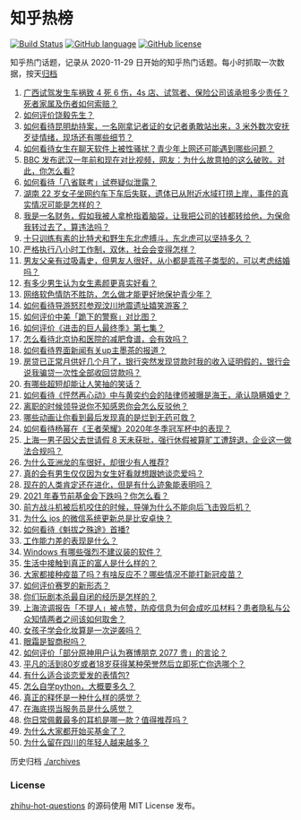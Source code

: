 # 知乎热榜
[![Build Status](https://github.com/ToWeLong/zhihu-hot-questions/workflows/CI/badge.svg)](https://github.com/ToWeLong/zhihu-hot-questions/actions)
[![GitHub language](https://img.shields.io/badge/language-golang-orange.svg)](https://golang.org/)
[![GitHub license](https://img.shields.io/github/license/ToWeLong/zhihu-hot-questions)](https://github.com/ToWeLong/zhihu-hot-questions/blob/main/LICENSE)

知乎热门话题，记录从 2020-11-29 日开始的知乎热门话题。每小时抓取一次数据，按天[归档](./archives)

<!-- BEGIN -->

1. [广西试驾发生车祸致 4 死 6 伤，4s 店、试驾者、保险公司该承担多少责任？死者家属及伤者如何索赔？](https://www.zhihu.com/question/440955191)
1. [如何评价饶毅先生？](https://www.zhihu.com/question/440614545)
1. [如何看待昆明劫持案，一名刚拿记者证的女记者勇敢站出来，3 米外数次安抚歹徒情绪，现场还有哪些细节？](https://www.zhihu.com/question/440760904)
1. [如何看待女生在聊天软件上被性骚扰？青少年上网还可能遇到哪些问题？](https://www.zhihu.com/question/440958027)
1. [BBC 发布武汉一年前和现在对比视频，网友：为什么故意拍的这么破败。对此，你怎么看?](https://www.zhihu.com/question/440241502)
1. [如何看待「八省联考」试卷疑似泄露？](https://www.zhihu.com/question/440837838)
1. [湖南 22 岁女子坐网约车下车后失联，遗体已从附近水域打捞上岸，事件的真实情况可能是怎样的？](https://www.zhihu.com/question/441051026)
1. [我是一名财务，假如我被人拿枪指着脑袋，让我把公司的钱都转给他，为保命我转过去了，算违法吗？](https://www.zhihu.com/question/440627820)
1. [十只训练有素的比特犬和野生东北虎搏斗，东北虎可以坚持多久？](https://www.zhihu.com/question/440430411)
1. [严格执行八小时工作制，双休，社会会变得怎样？](https://www.zhihu.com/question/401128014)
1. [男友父亲有过吸毒史，但男友人很好，从小都是乖孩子类型的，可以考虑结婚吗？](https://www.zhihu.com/question/63864273)
1. [有多少男生认为女生素颜更真实好看？](https://www.zhihu.com/question/355265359)
1. [网络软色情防不胜防，怎么做才能更好地保护青少年？](https://www.zhihu.com/question/440682621)
1. [如何看待导游怒怼参观汶川地震遗址嬉笑游客？](https://www.zhihu.com/question/441061921)
1. [如何评价中美「跪下的警察」对比图？](https://www.zhihu.com/question/441025450)
1. [如何评价《进击的巨人最终季》第七集？](https://www.zhihu.com/question/441020246)
1. [怎么看待北京协和医院的减肥食谱，会有效吗？](https://www.zhihu.com/question/435499783)
1. [如何看待界面新闻有关up主墨茶的报道？](https://www.zhihu.com/question/440943629)
1. [房贷已正常月供好几个月了，银行突然发现贷款时我的收入证明假的，银行会说我骗贷一次性全部收回贷款吗？](https://www.zhihu.com/question/439954077)
1. [有哪些超短却能让人笑抽的笑话？](https://www.zhihu.com/question/40173466)
1. [如何看待《怦然再心动》中与黄奕约会的陆律师被曝是海王，承认隐瞒婚史？](https://www.zhihu.com/question/441067373)
1. [离职的时候领导说你不知感恩你会怎么反驳他？](https://www.zhihu.com/question/439912923)
1. [哪些动画让你看到最后发现真的是烂到无药可救？](https://www.zhihu.com/question/437447428)
1. [如何看待杨幂在《王者荣耀》2020年冬季冠军杯中的表现？](https://www.zhihu.com/question/441015671)
1. [上海一男子因父去世请假 8 天未获批，强行休假被算旷工遭辞退，企业这一做法合规吗？](https://www.zhihu.com/question/440932864)
1. [为什么亚洲龙的车很好，却很少有人推荐?](https://www.zhihu.com/question/428132982)
1. [真的会有男生仅仅因为女生好看就想跟她谈恋爱吗？](https://www.zhihu.com/question/433954266)
1. [现在的人类肯定还在进化，但是有什么迹象能表明吗？](https://www.zhihu.com/question/440336198)
1. [2021 年春节前基金会下跌吗？你怎么看？](https://www.zhihu.com/question/440226647)
1. [前方战斗机被后机咬住的时候，导弹为什么不能向后飞击毁后机？](https://www.zhihu.com/question/440057766)
1. [为什么 ios 的微信系统更新总是比安卓快？](https://www.zhihu.com/question/440603875)
1. [如何看待《魁拔之殊途》首播?](https://www.zhihu.com/question/439768034)
1. [工作能力差的表现是什么？](https://www.zhihu.com/question/272082217)
1. [Windows 有哪些强烈不建议装的软件？](https://www.zhihu.com/question/392313958)
1. [生活中接触到真正的富人是什么样的？](https://www.zhihu.com/question/437416966)
1. [大家都接种疫苗了吗？有啥反应不？哪些情况不能打新冠疫苗？](https://www.zhihu.com/question/439302354)
1. [如何评价赛罗的新形态？](https://www.zhihu.com/question/440910311)
1. [你们玩剧本杀最自闭的经历是怎样的？](https://www.zhihu.com/question/370419755)
1. [上海流调报告「不提人」被点赞，防疫信息为何会成吃瓜材料？患者隐私与公众知情两者之间该如何取舍？](https://www.zhihu.com/question/440959052)
1. [女孩子学会化妆算是一次逆袭吗？](https://www.zhihu.com/question/350869637)
1. [眼霜是智商税吗？](https://www.zhihu.com/question/66532432)
1. [如何评价「部分原神用户认为赛博朋克 2077 贵」的言论？](https://www.zhihu.com/question/434682492)
1. [平凡的活到80岁或者18岁获得某种荣誉然后立即死亡你选哪个？](https://www.zhihu.com/question/440661043)
1. [有什么适合谈恋爱发的表情包?](https://www.zhihu.com/question/432519674)
1. [怎么自学python，大概要多久？](https://www.zhihu.com/question/300985609)
1. [真正的释怀是一种什么样的感觉？](https://www.zhihu.com/question/335125255)
1. [在海底捞当服务员是什么感觉？](https://www.zhihu.com/question/374985467)
1. [你日常佩戴最多的耳机是哪一款？值得推荐吗？](https://www.zhihu.com/question/347362134)
1. [为什么大家都开始买基金了？](https://www.zhihu.com/question/440302773)
1. [为什么留在四川的年轻人越来越多？](https://www.zhihu.com/question/440642378)

<!-- END -->

历史归档 [./archives](./archives)


### License
[zhihu-hot-questions](https://github.com/towelong/zhihu-hot-questions) 的源码使用 MIT License 发布。